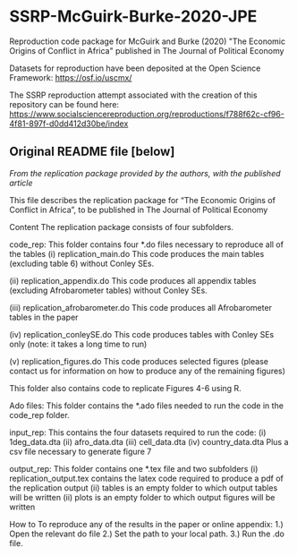 # SSRP-McGuirk-Burke-2020-JPE
 Reproduction code package for McGuirk and Burke (2020)
"The Economic Origins of Conflict in Africa" published in The Journal of Political Economy

Datasets for reproduction have been deposited at the Open Science Framework: https://osf.io/uscmx/

The SSRP reproduction attempt associated with the creation of this repository can be found here: https://www.socialsciencereproduction.org/reproductions/f788f62c-cf96-4f81-897f-d0dd412d30be/index

## Original README file [below] 
*From the replication package provided by the authors, with the published article*

This file describes the replication package for “The Economic Origins of Conflict in Africa”, to be published in The Journal of Political Economy

Content
The replication package consists of four subfolders.

code_rep: 
This folder contains four *.do files necessary to reproduce all of the tables 
(i) replication_main.do
This code produces the main tables (excluding table 6) without Conley SEs.

(ii) replication_appendix.do
This code produces all appendix tables (excluding Afrobarometer tables) without Conley SEs.

(iii) replication_afrobarometer.do
This code produces all Afrobarometer tables in the paper

(iv) replication_conleySE.do
This code produces tables with Conley SEs only (note: it takes a long time to run)

(v) replication_figures.do
This code produces selected figures (please contact us for information on how to produce any of the remaining figures)

This folder also contains code to replicate Figures 4-6 using R. 

Ado files: 
This folder contains the *.ado files needed to run the code in the code_rep folder.

input_rep: 
This contains the four datasets required to run the code:
(i) 1deg_data.dta
(ii) afro_data.dta
(iii) cell_data.dta
(iv) country_data.dta
Plus a csv file necessary to generate figure 7

output_rep:
This folder contains one *.tex file and two subfolders
(i) replication_output.tex contains the latex code required to produce a pdf of the replication output
(ii) tables is an empty folder to which output tables will be written 
(ii) plots is an empty folder to which output figures will be written 

How to
To reproduce any of the results in the paper or online appendix:
1.) Open the relevant do file
2.) Set the path to your local path. 
3.) Run the .do file. 

